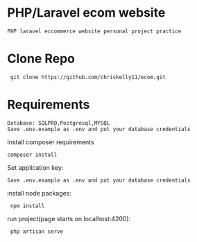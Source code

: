 # PHP/Laravel ecom website
    PHP laravel eccommerce website personal project practice

# Clone Repo
     git clone https://github.com/chriskelly11/ecom.git



# Requirements
    Database: SQLPRO,Postgresql,MYSQL
    Save .env.example as .env and put your database credentials

Install composer requirements  

    composer install

Set application key: <br>

    Save .env.example as .env and put your database credentials
    
install node packages: 
     
     npm install

run project(page starts on localhost:4200): 
  
     php artisan serve
